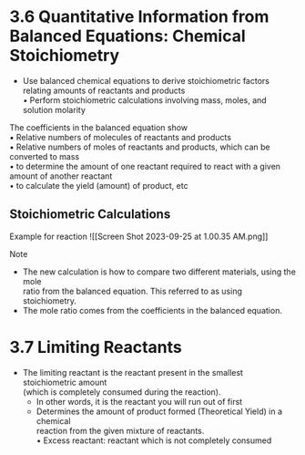 # 3.6 Quantitative Information from Balanced Equations: Chemical Stoichiometry

- Use balanced chemical equations to derive stoichiometric factors relating amounts of reactants and products  
• Perform stoichiometric calculations involving mass, moles, and solution molarity

The coefficients in the balanced equation show  
▪ Relative numbers of molecules of reactants and products  
▪ Relative numbers of moles of reactants and products, which can be converted to mass  
	• to determine the amount of one reactant required to react with a given amount of another reactant  
	• to calculate the yield (amount) of product, etc

## Stoichiometric Calculations

Example for reaction
![[Screen Shot 2023-09-25 at 1.00.35 AM.png]]

> [!NOTE]
> - The new calculation is how to compare two different materials, using the mole  
> ratio from the balanced equation. This referred to as using stoichiometry.  
>- The mole ratio comes from the coefficients in the balanced equation.


# 3.7 Limiting Reactants

- The limiting reactant is the reactant present in the smallest stoichiometric amount  
(which is completely consumed during the reaction).  
	- In other words, it is the reactant you will run out of first  
	- Determines the amount of product formed (Theoretical Yield) in a chemical  
	reaction from the given mixture of reactants.  
• Excess reactant: reactant which is not completely consumed